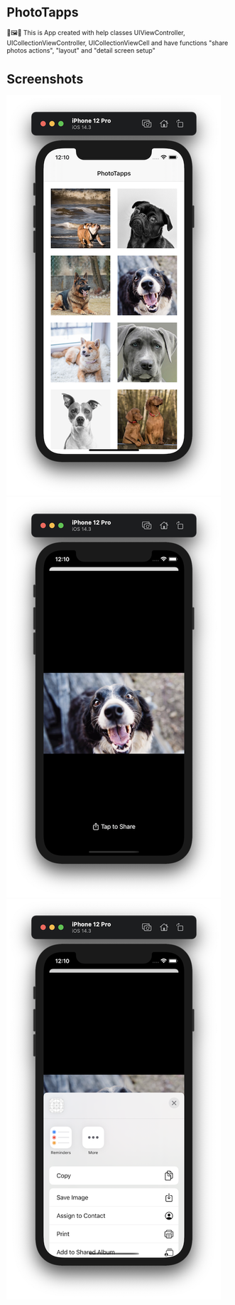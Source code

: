 # PhotoTapps
🌌🖼🌠 This is App created with help classes UIViewController, UICollectionViewController, UICollectionViewCell and have functions "share photos actions", "layout" and "detail screen setup"
# Screenshots
![](https://github.com/IsaikinSergei/PhotoTapps/blob/master/Screenshots/Снимок%20экрана%202020-12-31%20в%2000.10.04.png?raw=true)
![](https://github.com/IsaikinSergei/PhotoTapps/blob/master/Screenshots/Снимок%20экрана%202020-12-31%20в%2000.10.37.png?raw=true)
![](https://github.com/IsaikinSergei/PhotoTapps/blob/master/Screenshots/Снимок%20экрана%202020-12-31%20в%2000.10.53.png?raw=true)
